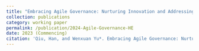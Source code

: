 ```yaml
---
title: "Embracing Agile Governance: Nurturing Innovation and Addressing Challenges of Generative Artificial Intelligence in Higher Education Governance."
collection: publications
category: working paper
permalink: /publication/2024-Agile-Governance-HE
date: 2023 (Commencing)
citation: 'Qiu, Han, and Wenxuan Yu*. Embracing Agile Governance: Nurturing Innovation and Addressing Challenges of Generative Artificial Intelligence in Higher Education Governance.'
---
```

